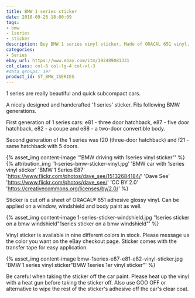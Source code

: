 ```yaml
---
title: BMW 1 series sticker
date: 2018-09-26 18:00:09
tags:
- bmw
- 1series
- sticker
description: Buy BMW 1 series vinyl sticker. Made of ORACAL 651 vinyl. Available in different colors
categories:
- Series
ebay_url: https://www.ebay.com/itm/192489081331
col_class: col-6 col-lg-4 col-xl-3
#data_groups: 1er
product_id:	ST_BMW_1SERIES
---
```


1 series are really beautiful and quick subcompact cars.

<!-- more -->
<!-- {% asset_img content-image bmw-1-series-sticker.jpg 'BMW 1series 1er vinyl sticker"BMW 1series 1er vinyl sticker"' %} -->

A nicely designed and handcrafted '1 series' sticker. Fits following BMW generations.

First generation of 1 series cars: e81 - three door hatchback, e87 - five door hatchback, e82 - a coupe and e88 - a two-door convertible body.

Second generation of the 1 series was f20 (three-door hatchback) and f21 - same hatchback with 5 doors.

{% asset_img content-image  '"BMW driving with 1series vinyl sticker"' %}
{% attribution_img
  '1-series-bmw-sticker-vinyl.jpg'
  'BMW car with 1series vinyl sticker'
  'BMW 1 Series E87'
  'https://www.flickr.com/photos/dave_see/15132684184/'
  'Dave See'
  'https://www.flickr.com/photos/dave_see/'
  'CC BY 2.0'
  'https://creativecommons.org/licenses/by/2.0/'
%}

Sticker is cut off a sheet of ORACAL® 651 adhesive glossy vinyl. Can be applied on a window, windshield and body paint as well.

{% asset_img content-image 1-series-sticker-windshield.jpg '1series sticker on a bmw windshield"1series sticker on a bmw windshield"' %}

Vinyl sticker is available in nine different colors in stock. Please message us the color you want on the eBay checkout page. Sticker comes with the transfer tape for easy application.

{% asset_img content-image bmw-1series-e87-e81-e82-vinyl-sticker.jpg 'BMW 1 series vinyl sticker"BMW 1series 1er vinyl sticker"' %}

Be careful when taking the sticker off the car paint. Please heat up the vinyl with a heat gun before taking the sticker off. Also use GOO OFF or alternative to wipe the rest of the sticker's adhesive off the car's clear coat.
